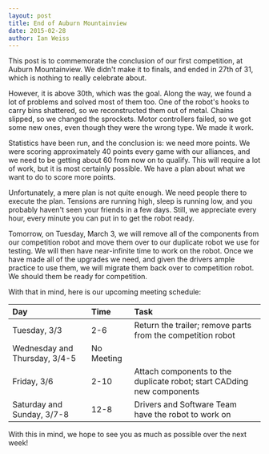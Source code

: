 ```yaml
---
layout: post
title: End of Auburn Mountainview
date: 2015-02-28
author: Ian Weiss
---
```

This post is to commemorate the conclusion of our first competition, at Auburn Mountainview. We didn't make it to finals, and ended in 27th of 31, which is nothing to really celebrate about.

However, it is above 30th, which was the goal. Along the way, we found a lot of problems and solved most of them too. One of the robot's hooks to carry bins shattered, so we reconstructed them out of metal. Chains slipped, so we changed the sprockets. Motor controllers failed, so we got some new ones, even though they were the wrong type. We made it work.

Statistics have been run, and the conclusion is: we need more points. We were scoring approximately 40 points every game with our alliances, and we need to be getting about 60 from now on to qualify. This will require a lot of work, but it is most certainly possible. We have a plan about what we want to do to score more points.

Unfortunately, a mere plan is not quite enough. We need people there to execute the plan. Tensions are running high, sleep is running low, and you probably haven't seen your friends in a few days. Still, we appreciate every hour, every minute you can put in to get the robot ready.

Tomorrow, on Tuesday, March 3, we will remove all of the components from our competition robot and move them over to our duplicate robot we use for testing. We will then have near-infinite time to work on the robot. Once we have made all of the upgrades we need, and given the drivers ample practice to use them, we will migrate them back over to competition robot. We should them be ready for competition.

With that in mind, here is our upcoming meeting schedule:

|Day|Time|Task|
|:--|:---|:---|
|Tuesday, 3/3|2-6|Return the trailer; remove parts from the competition robot|
|Wednesday and Thursday, 3/4-5|No Meeting| |
|Friday, 3/6|2-10|Attach components to the duplicate robot; start CADding new components|
|Saturday and Sunday, 3/7-8|12-8|Drivers and Software Team have the robot to work on|

With this in mind, we hope to see you as much as possible over the next week!
